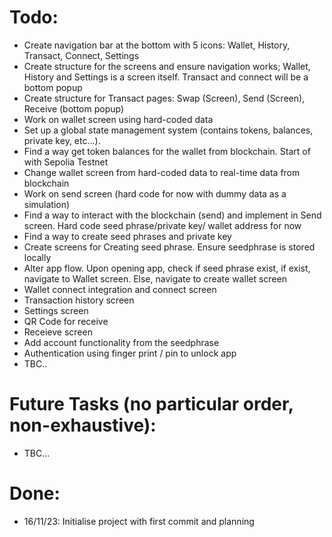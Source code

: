 # Todo:

- Create navigation bar at the bottom with 5 icons: Wallet, History, Transact, Connect, Settings
- Create structure for the screens and ensure navigation works; Wallet, History and Settings is a screen itself. Transact and connect will be a bottom popup
- Create structure for Transact pages: Swap (Screen), Send (Screen), Receive (bottom popup)
- Work on wallet screen using hard-coded data
- Set up a global state management system (contains tokens, balances, private key, etc...).
- Find a way get token balances for the wallet from blockchain. Start of with Sepolia Testnet
- Change wallet screen from hard-coded data to real-time data from blockchain
- Work on send screen (hard code for now with dummy data as a simulation)
- Find a way to interact with the blockchain (send) and implement in Send screen. Hard code seed phrase/private key/ wallet address for now
- Find a way to create seed phrases and private key
- Create screens for Creating seed phrase. Ensure seedphrase is stored locally
- Alter app flow. Upon opening app, check if seed phrase exist, if exist, navigate to Wallet screen. Else, navigate to create wallet screen
- Wallet connect integration and connect screen
- Transaction history screen
- Settings screen
- QR Code for receive
- Receieve screen
- Add account functionality from the seedphrase
- Authentication using finger print / pin to unlock app
- TBC..

# Future Tasks (no particular order, non-exhaustive):

- TBC...

# Done:

- 16/11/23: Initialise project with first commit and planning
